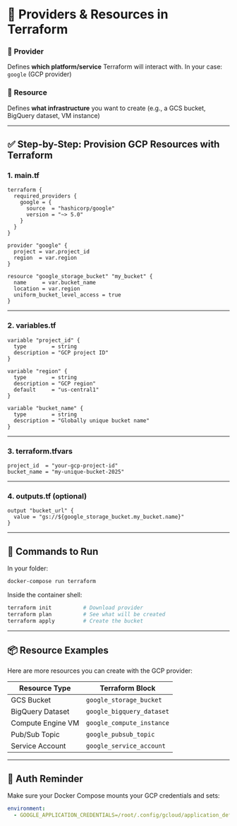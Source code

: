 # 🧱 Providers & Resources in Terraform

### 🔹 **Provider**

Defines **which platform/service** Terraform will interact with.
In your case: `google` (GCP provider)

### 🔹 **Resource**

Defines **what infrastructure** you want to create (e.g., a GCS bucket, BigQuery dataset, VM instance)

---

## ✅ Step-by-Step: Provision GCP Resources with Terraform

### 1. **main.tf**

```hcl
terraform {
  required_providers {
    google = {
      source  = "hashicorp/google"
      version = "~> 5.0"
    }
  }
}

provider "google" {
  project = var.project_id
  region  = var.region
}

resource "google_storage_bucket" "my_bucket" {
  name     = var.bucket_name
  location = var.region
  uniform_bucket_level_access = true
}
```

---

### 2. **variables.tf**

```hcl
variable "project_id" {
  type        = string
  description = "GCP project ID"
}

variable "region" {
  type        = string
  description = "GCP region"
  default     = "us-central1"
}

variable "bucket_name" {
  type        = string
  description = "Globally unique bucket name"
}
```

---

### 3. **terraform.tfvars**

```hcl
project_id  = "your-gcp-project-id"
bucket_name = "my-unique-bucket-2025"
```

---

### 4. **outputs.tf** (optional)

```hcl
output "bucket_url" {
  value = "gs://${google_storage_bucket.my_bucket.name}"
}
```

---

## 🧪 Commands to Run

In your folder:

```bash
docker-compose run terraform
```

Inside the container shell:

```bash
terraform init          # Download provider
terraform plan          # See what will be created
terraform apply         # Create the bucket
```

---

## 📦 Resource Examples

Here are more resources you can create with the GCP provider:

| Resource Type     | Terraform Block           |
| ----------------- | ------------------------- |
| GCS Bucket        | `google_storage_bucket`   |
| BigQuery Dataset  | `google_bigquery_dataset` |
| Compute Engine VM | `google_compute_instance` |
| Pub/Sub Topic     | `google_pubsub_topic`     |
| Service Account   | `google_service_account`  |

---

## 🔐 Auth Reminder

Make sure your Docker Compose mounts your GCP credentials and sets:

```yaml
environment:
  - GOOGLE_APPLICATION_CREDENTIALS=/root/.config/gcloud/application_default_credentials.json
```
